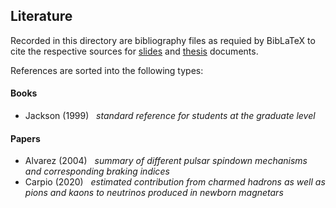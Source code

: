 ## Literature

Recorded in this directory are bibliography files as requied by BibLaTeX to cite the respective
sources for [slides](https://github.com/frtzzzzz/bachelor/tree/main/slides) and [thesis](https://github.com/frtzzzzz/bachelor/tree/main/thesis) documents. 

References are sorted into the following types:

#### Books

- Jackson (1999) &nbsp; *standard reference for students at the graduate level*

#### Papers

- Alvarez (2004) &nbsp; *summary of different pulsar spindown mechanisms and corresponding braking indices*
- Carpio (2020) &nbsp; *estimated contribution from charmed hadrons as well as pions and kaons to neutrinos produced in newborn magnetars*
